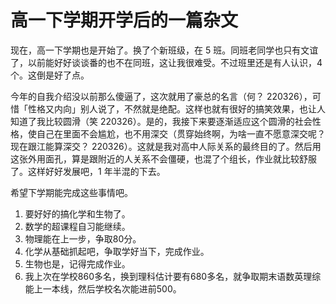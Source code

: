 # 高一下学期开学后的一篇杂文

现在，高一下学期也是开始了。换了个新班级，在 5 班。同班老同学也只有文谊了，以前能好好谈谈番的也不在同班，这让我很难受。不过班里还是有人认识，4 个。这倒是好了点。

今年的自我介绍没以前那么傻逼了，这次就用了豪总的名言（何？ 220326），可惜「性格又内向」别人说了，不然就是绝配。这样也就有很好的搞笑效果，也让人知道了我比较圆滑（笑 220326）。是的，我接下来要逐渐适应这个圆滑的社会性格，使自己在里面不会尴尬，也不用深交（贯穿始终啊，为啥一直不愿意深交呢？现在跟江能算深交？ 220326）。这就是我对高中人际关系的最终目的了。然后用这张外用面孔，算是跟附近的人关系不会僵硬，也混了个组长，作业就比较舒服了。这样好好发展吧，1 年半混的下去。

希望下学期能完成这些事情吧。

1. 要好好的搞化学和生物了。
2. 数学的超课程自习能继续。
3. 物理能在上一步，争取80分。
4. 化学从基础抓起吧，争取学好当下，完成作业。
5. 生物也是，记得完成作业。
6. 我上次在学校860多名，换到理科估计要有680多名，就争取期末语数英理综能上一本线，然后学校名次能进前500。
